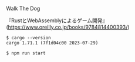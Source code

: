 Walk The Dog

『RustとWebAssemblyによるゲーム開発』(https://www.oreilly.co.jp/books/9784814400393/)

```
$ cargo --version
cargo 1.71.1 (7f1d04c00 2023-07-29)
```

```
$ npm run start
```

